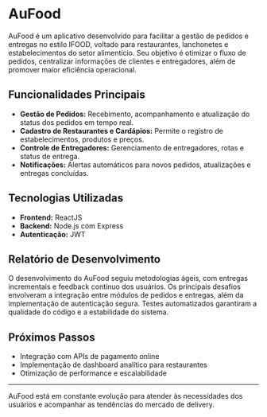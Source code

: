 # AuFood

AuFood é um aplicativo desenvolvido para facilitar a gestão de pedidos e entregas no estilo IFOOD, voltado para restaurantes, lanchonetes e estabelecimentos do setor alimentício. Seu objetivo é otimizar o fluxo de pedidos, centralizar informações de clientes e entregadores, além de promover maior eficiência operacional.

## Funcionalidades Principais

- **Gestão de Pedidos:** Recebimento, acompanhamento e atualização do status dos pedidos em tempo real.
- **Cadastro de Restaurantes e Cardápios:** Permite o registro de estabelecimentos, produtos e preços.
- **Controle de Entregadores:** Gerenciamento de entregadores, rotas e status de entrega.
- **Notificações:** Alertas automáticos para novos pedidos, atualizações e entregas concluídas.

## Tecnologias Utilizadas

- **Frontend:** ReactJS
- **Backend:** Node.js com Express
- **Autenticação:** JWT

## Relatório de Desenvolvimento

O desenvolvimento do AuFood seguiu metodologias ágeis, com entregas incrementais e feedback contínuo dos usuários. Os principais desafios envolveram a integração entre módulos de pedidos e entregas, além da implementação de autenticação segura. Testes automatizados garantiram a qualidade do código e a estabilidade do sistema.

## Próximos Passos

- Integração com APIs de pagamento online
- Implementação de dashboard analítico para restaurantes
- Otimização de performance e escalabilidade

---

AuFood está em constante evolução para atender às necessidades dos usuários e acompanhar as tendências do mercado de delivery.